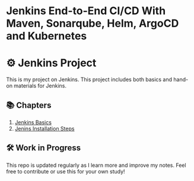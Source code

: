 # Jenkins End-to-End CI/CD With Maven, Sonarqube, Helm, ArgoCD and Kubernetes

# ⚙️ Jenkins Project

This is my project on Jenkins. This project includes both basics and hand-on materials for Jenkins.

## 📚 Chapters

1. [Jenkins Basics](01-jenkins-basics.md)
2. [Jenins Installation Steps](02-jenkins-installation.md)

## 🛠️ Work in Progress

This repo is updated regularly as I learn more and improve my notes. Feel free to contribute or use this for your own study!
